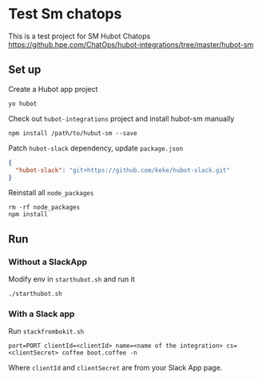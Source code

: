 # Test Sm chatops
This is a test project for SM Hubot Chatops https://github.hpe.com/ChatOps/hubot-integrations/tree/master/hubot-sm

## Set up

Create a Hubot app project
```
yo hubot
```

Check out `hubot-integrations` project and install hubot-sm manually
```
npm install /path/to/hubut-sm --save
```

Patch `hubot-slack` dependency, update `package.json`

```json
{
  "hubot-slack": "git+https://github.com/keke/hubot-slack.git"
}
```

Reinstall all `node_packages`
```
rm -rf node_packages
npm install
```

## Run
### Without a SlackApp
Modify env in `starthubot.sh` and run it
```
./starthubot.sh
```

### With a Slack app
Run `stackfrombokit.sh`
```
port=PORT clientId=<clientId> name=<name of the integration> cs=<clientSecret> coffee boot.coffee -n
```
Where `clientId` and `clientSecret` are from your Slack App page.
